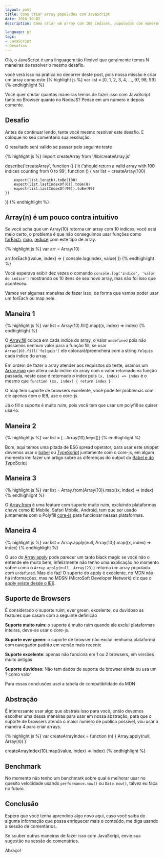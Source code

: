 ```yaml
---
layout: post
title: Como criar array populados com JavaScript
date: 2016-10-02
description: Como criar um array com 100 indices, populados com numeros de 0 a 99 com JavaScript

language: pt
tags:
- JavaScript
- Desafios
---
```


Olá, o JavaScript é uma linguagem tão flexivel que geralmente temos N maneiras de resolver o mesmo desafio.

você verá isso na prática no decorrer deste post, pois nossa missão é criar um array como este
{% highlight js %}
var list = [0, 1, 2, 3, 4, ..., 97, 98, 99]
{% endhighlight %}

Você quer chutar quantas maneiras temos de fazer isso com JavaScript tanto no Browser quanto no NodeJS? Pense em um número e depois comente.

## Desafio

Antes de continuar lendo, tente você mesmo resolver este desafio. E coloque no seu comentário sua resolução.

O resultado será valido se passar pelo seguinte teste

{% highlight js %}
import createArray from '/lib/createArray.js'

describe('createArray', function () {
    it ('should return a valid array with 100 indices counting from 0 to 99', function () {
        var list = createArray(100)

        expect(list.length).toBe(100)
        expect(list.lastIndexOf(0)).toBe(0)
        expect(list.lastIndexOf(99)).toBe(99)
    })
})
{% endhighlight %}

## Array(n) é um pouco contra intuitivo

Se você acha que um Array(10) retorna um array com 10 indices, você está meio certo, o problema é que não conseguimos usar funções como [forEach](https://developer.mozilla.org/docs/Web/JavaScript/Reference/Global_Objects/Array/forEach), [map](https://developer.mozilla.org/docs/Web/JavaScript/Reference/Global_Objects/Array/map), [reduce](https://developer.mozilla.org/docs/Web/JavaScript/Reference/Global_Objects/Array/reduce) com este tipo de array.

{% highlight js %}
var arr = Array(10)

arr.forEach((value, index) => {
    console.log(index, value)
})
{% endhighlight %}

Você esperava exibir dez vezes o comando `console.log('indice', 'valor do indice')` mostrando os 10 itens de seu novo array, mas não foi isso que aconteceu.

Vamos ver algumas maneiras de fazer isso, de forma que vamos poder usar um forEach ou map nele.

## Maneira 1

{% highlight js %}
var list = Array(10).fill().map((x, index) => index)
{% endhighlight %}

O [Array.fill](https://developer.mozilla.org/pt-BR/docs/Web/JavaScript/Reference/Global_Objects/Array/fill) coloca em cada indice do array, o valor `undefined` pois não passamos nenhum valor para a função fill, se usar `Array(10).fill('felquis')` ele colocará/preencherá com a string `felquis` cada indice do array.

Em ordem de fazer o array atender aos requisitos do teste, usamos um [Array.map](https://developer.mozilla.org/docs/Web/JavaScript/Reference/Global_Objects/Array/map) que altera cada indice do array com o valor retornado na função passada, neste caso é retornado o index pois `(x, index) => index` é o mesmo que `function (xx, index) { return index }`

O map tem suporte de browsers excelente, você pode ter problemas com ele apenas com o IE8, use o core-js.

Já o fill o suporte é muito ruim, pois você tem que usar um polyfill se quiser usa-lo.

## Maneira 2

{% highlight js %}
var list = [...Array(10).keys()]
{% endhighlight %}

Bom, aqui temos uma pitada de ES6 spread operator, para usar este snippet devemos usar o [babel](http://babeljs.io/) ou [TypeScript](https://www.typescriptlang.org/) juntamente com o core-js, em algum momento irei fazer um artigo sobre as diferenças do output do [Babel e do TypeScript](http://stackoverflow.com/questions/37430608/what-are-the-main-differences-between-babel-and-typescript)

## Maneira 3

{% highlight js %}
var list = Array.from(Array(10)).map((x, index) => index)
{% endhighlight %}

O [Array.from](https://developer.mozilla.org/docs/Web/JavaScript/Reference/Global_Objects/Array/from) é uma feature com suporte muito ruim, excluindo plataformas chave como IE Mobile, Safari Mobile, Android, tem que ser usado juntamente com o Polyfill [core-js](https://github.com/zloirock/core-js) para funcionar nessas plataformas.

## Maneira 4

{% highlight js %}
var list = Array.apply(null, Array(10)).map((x, index) => index)
{% endhighlight %}

O uso do [Array.apply](https://developer.mozilla.org/docs/Web/JavaScript/Reference/Global_Objects/Function/apply) pode parecer um tanto black magic se você não o entende ele muito bem, infelizmente não tenho uma explicação no momento sobre como o `Array.apply(null, Array(20))` retorna um array populado com `undefined`. Mas ele faz!  O suporte do apply é excelente, no MDN não há informações, mas no MDSN (MicroSoft Developer Network) diz que o [apply existe desde o IE6](https://msdn.microsoft.com/library/s4esdbwz(v=vs.94).aspx).

## Suporte de Browsers

É considerado o suporte ruim, ever green, excelente, ou duvidoso as features que casam com a seguinte definição

**Suporte muito ruim**: o suporte é muito ruim quando ele exclui plataformas inteiras, deve-se usar o core-js.

**Suporte ever green**: o suporte de browser não exclui nenhuma plataforma com navegador padrão em versão mais recente

**Suporte excelente**: apenas não funciona em 1 ou 2 browsers, em versões muito antigas

**Suporte duvidoso**: Não tem dados de suporte de browser ainda ou usa um ? como valor

Para essas conclusões usei a tabela de compatibilidade da MDN

## Abstração

É interessante usar algo que abstraia isso para você, então devemos escolher uma dessa maneiras para usar em nossa abstração, para que o suporte de browsers atenda o maior numero de publico possivel, vou usar a maneira 4 para criar arrays.

{% highlight js %}
var createArrayIndex = function (n) {
    Array.apply(null, Array(n))
}

createArrayIndex(10).map((value, index) => index)
{% endhighlight %}

## Benchmark

No momento não tenho um benchmark sobre qual é melhorar usar no quesito velocidade usando `performance.now()` ou `Date.now()`, talvez eu faça no futuro.

## Conclusão

Espero que você tenha aprendido algo novo aqui, caso você saiba de alguma informação que possa enriquecer mais o conteúdo, me diga usando a sessão de comentários.

Se souber outras maneiras de fazer isso com JavaScript, envie sua sugestão na sessão de comentários.

Abraço!
